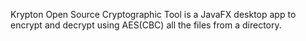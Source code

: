 Krypton Open Source Cryptographic Tool is a JavaFX desktop app to encrypt and decrypt using AES(CBC) all the files from a directory.

